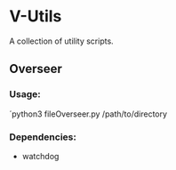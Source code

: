 # V-Utils

A collection of utility scripts.

## Overseer

### Usage:
´python3 fileOverseer.py /path/to/directory
### Dependencies:
- watchdog
